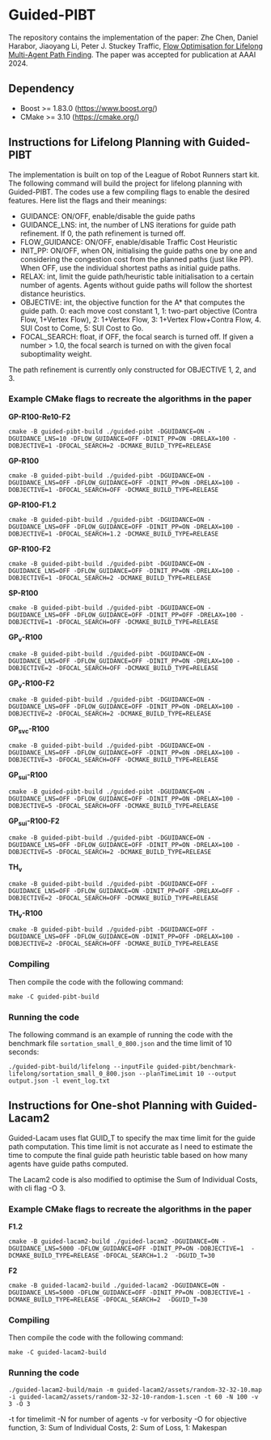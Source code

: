 # Guided-PIBT

The repository contains the implementation of the paper: Zhe Chen, Daniel Harabor, Jiaoyang Li, Peter J. Stuckey Traffic, [Flow Optimisation for Lifelong Multi-Agent Path Finding](https://arxiv.org/abs/2308.11234). The paper was accepted for publication at AAAI 2024.

## Dependency

- Boost >= 1.83.0 (https://www.boost.org/)
- CMake >= 3.10 (https://cmake.org/)

## Instructions for Lifelong Planning with Guided-PIBT

The implementation is built on top of the League of Robot Runners start kit. The following command will build the project for lifelong planning with Guided-PIBT. The codes use a few compiling flags to enable the desired features. Here list the flags and their meanings:

- GUIDANCE: ON/OFF, enable/disable the guide paths
- GUIDANCE_LNS: int, the number of LNS iterations for guide path refinement. If 0, the path refinement is turned off.
- FLOW_GUIDANCE: ON/OFF, enable/disable Traffic Cost Heuristic
- INIT_PP: ON/OFF, when ON, initialising the guide paths one by one and considering the congestion cost from the planned paths (just like PP). When OFF, use the individual shortest paths as initial guide paths.
- RELAX: int, limit the guide path/heuristic table initialisation to a certain number of agents. Agents without guide paths will follow the shortest distance heuristics.
- OBJECTIVE: int, the objective function for the A* that computes the guide path. 0: each move cost constant 1, 1: two-part objective (Contra Flow, 1+Vertex Flow), 2:  1+Vertex Flow, 3: 1+Vertex Flow+Contra Flow, 4. SUI Cost to Come, 5: SUI Cost to Go.
- FOCAL_SEARCH: float, if OFF, the focal search is turned off. If given a number > 1.0, the focal search is turned on with the given focal suboptimality weight.

The path refinement is currently only constructed for OBJECTIVE 1, 2, and 3.

### Example CMake flags to recreate the algorithms in the paper

**GP-R100-Re10-F2**
```
cmake -B guided-pibt-build ./guided-pibt -DGUIDANCE=ON -DGUIDANCE_LNS=10 -DFLOW_GUIDANCE=OFF -DINIT_PP=ON -DRELAX=100 -DOBJECTIVE=1 -DFOCAL_SEARCH=2 -DCMAKE_BUILD_TYPE=RELEASE
```

**GP-R100**
```
cmake -B guided-pibt-build ./guided-pibt -DGUIDANCE=ON -DGUIDANCE_LNS=OFF -DFLOW_GUIDANCE=OFF -DINIT_PP=ON -DRELAX=100 -DOBJECTIVE=1 -DFOCAL_SEARCH=OFF -DCMAKE_BUILD_TYPE=RELEASE
```

**GP-R100-F1.2**
```
cmake -B guided-pibt-build ./guided-pibt -DGUIDANCE=ON -DGUIDANCE_LNS=OFF -DFLOW_GUIDANCE=OFF -DINIT_PP=ON -DRELAX=100 -DOBJECTIVE=1 -DFOCAL_SEARCH=1.2 -DCMAKE_BUILD_TYPE=RELEASE
```

**GP-R100-F2**
```
cmake -B guided-pibt-build ./guided-pibt -DGUIDANCE=ON -DGUIDANCE_LNS=OFF -DFLOW_GUIDANCE=OFF -DINIT_PP=ON -DRELAX=100 -DOBJECTIVE=1 -DFOCAL_SEARCH=2 -DCMAKE_BUILD_TYPE=RELEASE
```

**SP-R100**
```
cmake -B guided-pibt-build ./guided-pibt -DGUIDANCE=ON -DGUIDANCE_LNS=OFF -DFLOW_GUIDANCE=OFF -DINIT_PP=OFF -DRELAX=100 -DOBJECTIVE=1 -DFOCAL_SEARCH=OFF -DCMAKE_BUILD_TYPE=RELEASE
```

**GP<sub>v</sub>-R100**
```
cmake -B guided-pibt-build ./guided-pibt -DGUIDANCE=ON -DGUIDANCE_LNS=OFF -DFLOW_GUIDANCE=OFF -DINIT_PP=ON -DRELAX=100 -DOBJECTIVE=2 -DFOCAL_SEARCH=OFF -DCMAKE_BUILD_TYPE=RELEASE
```

**GP<sub>v</sub>-R100-F2**
```
cmake -B guided-pibt-build ./guided-pibt -DGUIDANCE=ON -DGUIDANCE_LNS=OFF -DFLOW_GUIDANCE=OFF -DINIT_PP=ON -DRELAX=100 -DOBJECTIVE=2 -DFOCAL_SEARCH=2 -DCMAKE_BUILD_TYPE=RELEASE
```

**GP<sub>svc</sub>-R100**
```
cmake -B guided-pibt-build ./guided-pibt -DGUIDANCE=ON -DGUIDANCE_LNS=OFF -DFLOW_GUIDANCE=OFF -DINIT_PP=ON -DRELAX=100 -DOBJECTIVE=3 -DFOCAL_SEARCH=OFF -DCMAKE_BUILD_TYPE=RELEASE
```

**GP<sub>sui</sub>-R100**
```
cmake -B guided-pibt-build ./guided-pibt -DGUIDANCE=ON -DGUIDANCE_LNS=OFF -DFLOW_GUIDANCE=OFF -DINIT_PP=ON -DRELAX=100 -DOBJECTIVE=5 -DFOCAL_SEARCH=OFF -DCMAKE_BUILD_TYPE=RELEASE
```

**GP<sub>sui</sub>-R100-F2**
```
cmake -B guided-pibt-build ./guided-pibt -DGUIDANCE=ON -DGUIDANCE_LNS=OFF -DFLOW_GUIDANCE=OFF -DINIT_PP=ON -DRELAX=100 -DOBJECTIVE=5 -DFOCAL_SEARCH=2 -DCMAKE_BUILD_TYPE=RELEASE
```

**TH<sub>v<sub>**
```
cmake -B guided-pibt-build ./guided-pibt -DGUIDANCE=OFF -DGUIDANCE_LNS=OFF -DFLOW_GUIDANCE=ON -DINIT_PP=OFF -DRELAX=OFF -DOBJECTIVE=2 -DFOCAL_SEARCH=OFF -DCMAKE_BUILD_TYPE=RELEASE
```

**TH<sub>v</sub>-R100**
```
cmake -B guided-pibt-build ./guided-pibt -DGUIDANCE=OFF -DGUIDANCE_LNS=OFF -DFLOW_GUIDANCE=ON -DINIT_PP=OFF -DRELAX=100 -DOBJECTIVE=2 -DFOCAL_SEARCH=OFF -DCMAKE_BUILD_TYPE=RELEASE
```

### Compiling

Then compile the code with the following command:
```
make -C guided-pibt-build
```

### Running the code

The following command is an example of running the code with the benchmark file `sortation_small_0_800.json` and the time limit of 10 seconds: 
```
./guided-pibt-build/lifelong --inputFile guided-pibt/benchmark-lifelong/sortation_small_0_800.json --planTimeLimit 10 --output output.json -l event_log.txt 
```


## Instructions for One-shot Planning with Guided-Lacam2

Guided-Lacam uses flat GUID_T to specify the max time limit for the guide path computation. This time limit is not accurate as I need to estimate the time to compute the final guide path heuristic table based on how many agents have guide paths computed.

The Lacam2 code is also modified to optimise the Sum of Individual Costs, with cli flag -O 3.

### Example CMake flags to recreate the algorithms in the paper

**F1.2**
```
cmake -B guided-lacam2-build ./guided-lacam2 -DGUIDANCE=ON -DGUIDANCE_LNS=5000 -DFLOW_GUIDANCE=OFF -DINIT_PP=ON -DOBJECTIVE=1  -DCMAKE_BUILD_TYPE=RELEASE -DFOCAL_SEARCH=1.2  -DGUID_T=30  
```


**F2**
```
cmake -B guided-lacam2-build ./guided-lacam2 -DGUIDANCE=ON -DGUIDANCE_LNS=5000 -DFLOW_GUIDANCE=OFF -DINIT_PP=ON -DOBJECTIVE=1 -DCMAKE_BUILD_TYPE=RELEASE -DFOCAL_SEARCH=2  -DGUID_T=30  
```

### Compiling
    
Then compile the code with the following command:
```
make -C guided-lacam2-build
```

### Running the code

```
./guided-lacam2-build/main -m guided-lacam2/assets/random-32-32-10.map -i guided-lacam2/assets/random-32-32-10-random-1.scen -t 60 -N 100 -v 3 -O 3 
```

-t for timelimit
-N for number of agents
-v for verbosity
-O for objective function, 3: Sum of Individual Costs, 2: Sum of Loss, 1: Makespan

